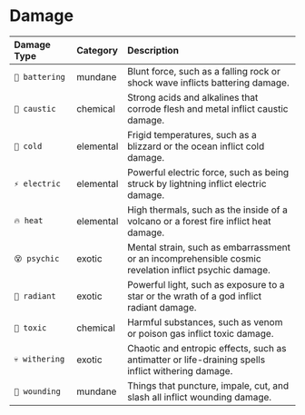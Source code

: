 # Damage



| Damage Type | Category | Description |
| :--- | :--- | :--- |
| `💢 battering` | mundane | Blunt force, such as a falling rock or shock wave inflicts battering damage. |
| `🍵 caustic` | chemical | Strong acids and alkalines that corrode flesh and metal inflict caustic damage. |
| `🧊 cold` | elemental | Frigid temperatures, such as a blizzard or the ocean inflict cold damage. |
| `⚡ electric` | elemental | Powerful electric force, such as being struck by lightning inflict electric damage. |
| `🔥 heat` | elemental | High thermals, such as the inside of a volcano or a forest fire inflict heat damage. |
| `😵 psychic` | exotic | Mental strain, such as embarrassment or an incomprehensible cosmic revelation inflict psychic damage. |
| `🌟 radiant` | exotic | Powerful light, such as exposure to a star or the wrath of a god inflict radiant damage. |
| `💊 toxic` | chemical | Harmful substances, such as venom or poison gas inflict toxic damage. |
| `💀 withering` | exotic | Chaotic and entropic effects, such as antimatter or life-draining spells inflict withering damage. |
| `🔪 wounding` | mundane | Things that puncture, impale, cut, and slash all inflict wounding damage. |

